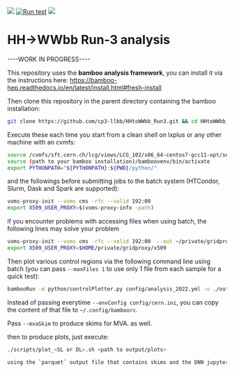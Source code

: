 ![](https://img.shields.io/github/v/tag/cp3-llbb/HHtoWWbb_Run3)
[![Run test](https://github.com/cp3-llbb/HHtoWWbb_Run3/actions/workflows/python_test.yml/badge.svg)](https://github.com/cp3-llbb/HHtoWWbb_Run3/actions/workflows/python_test.yml)
![](https://img.shields.io/badge/CMS-Run3-blue)

# HH->WWbb Run-3 analysis
----WORK IN PROGRESS----

This repository uses the **bamboo analysis framework**, you can install it via the instructions here: https://bamboo-hep.readthedocs.io/en/latest/install.html#fresh-install

Then clone this repository in the parent directory containing the bamboo installation:

```bash
git clone https://github.com/cp3-llbb/HHtoWWbb_Run3.git && cd HHtoWWbb_Run3
```

Execute these each time you start from a clean shell on lxplus or any other machine with an cvmfs:
```bash
source /cvmfs/sft.cern.ch/lcg/views/LCG_102/x86_64-centos7-gcc11-opt/setup.sh
source (path to your bamboo installation)/bamboovenv/bin/activate
export PYTHONPATH="${PYTHONPATH}:${PWD}/python/"
```

and the followings before submitting jobs to the batch system (HTCondor, Slurm, Dask and Spark are supported):

```bash
voms-proxy-init --voms cms -rfc --valid 192:00 
export X509_USER_PROXY=$(voms-proxy-info -path)
```
if you encounter problems with accessing files when using batch, the following lines may solve your problem

```bash
voms-proxy-init --voms cms -rfc --valid 192:00  --out ~/private/gridproxy/x509
export X509_USER_PROXY=$HOME/private/gridproxy/x509
```

Then plot various control regions via the following command line using batch (you can pass `--maxFiles 1` to use only 1 file from each sample for a quick test):

```bash
bambooRun -m python/controlPlotter.py config/analysis_2022.yml -o ./outputDir/ --distributed driver --envConfig config/cern.ini --eras combined -c <DL or SL>
```
Instead of passing everytime `--envConfig config/cern.ini`, you can copy the content of that file to `~/.config/bamboorc`.

Pass `--mvaSkim` to produce skims for MVA. as well.

then to produce plots, just execute:

```sh
./scripts/plot_<SL or DL>.sh <path to output/plots>

using the `parquet` output file that contains skims and the DNN jupyter notebook, you can perform machine learning applications. Then passing `--mvaEval` option, you can apply DNN score cuts on your analysis.